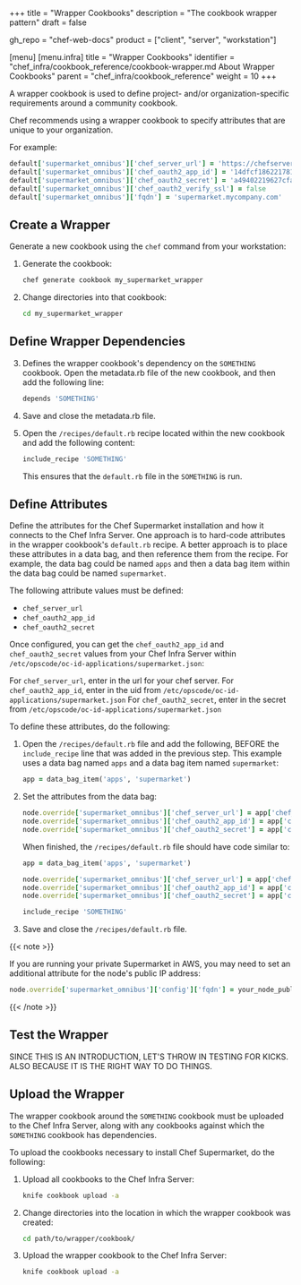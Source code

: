 +++
title = "Wrapper Cookbooks"
description = "The cookbook wrapper pattern"
draft = false

gh_repo = "chef-web-docs"
product = ["client", "server", "workstation"]

[menu]
  [menu.infra]
    title = "Wrapper Cookbooks"
    identifier = "chef_infra/cookbook_reference/cookbook-wrapper.md About Wrapper Cookbooks"
    parent = "chef_infra/cookbook_reference"
    weight = 10
+++

A wrapper cookbook is used to define project- and/or organization-specific requirements around a community cookbook.

Chef recommends using a wrapper cookbook to specify attributes that are unique to your organization.

For example:

```ruby
default['supermarket_omnibus']['chef_server_url'] = 'https://chefserver.mycompany.com:443'
default['supermarket_omnibus']['chef_oauth2_app_id'] = '14dfcf186221781cff51eedd5ac1616'
default['supermarket_omnibus']['chef_oauth2_secret'] = 'a49402219627cfa6318d58b13e90aca'
default['supermarket_omnibus']['chef_oauth2_verify_ssl'] = false
default['supermarket_omnibus']['fqdn'] = 'supermarket.mycompany.com'
```

## Create a Wrapper

Generate a new cookbook using the `chef` command from your workstation:

1. Generate the cookbook:

    ```bash
    chef generate cookbook my_supermarket_wrapper
    ```

2. Change directories into that cookbook:

    ```bash
    cd my_supermarket_wrapper
    ```

## Define Wrapper Dependencies

3. Defines the wrapper cookbook's dependency on the `SOMETHING` cookbook. Open the metadata.rb file of the new cookbook, and then add the following line:

    ```ruby
    depends 'SOMETHING'
    ```

4. Save and close the metadata.rb file.

5. Open the `/recipes/default.rb` recipe located within the new cookbook and add the following content:

    ```ruby
    include_recipe 'SOMETHING'
    ```

    This ensures that the `default.rb` file in the `SOMETHING` is run.

## Define Attributes

Define the attributes for the Chef Supermarket installation and how it connects to the Chef Infra Server. One approach is to hard-code attributes in the wrapper cookbook's `default.rb` recipe. A better approach is to place these attributes in a data bag, and then reference them from the recipe. For example, the data bag could be named `apps` and then a data bag item within the data bag could be named `supermarket`.

The following attribute values must be defined:

- `chef_server_url`
- `chef_oauth2_app_id`
- `chef_oauth2_secret`

Once configured, you can get the `chef_oauth2_app_id` and `chef_oauth2_secret` values from your Chef Infra Server within `/etc/opscode/oc-id-applications/supermarket.json`:

For `chef_server_url`, enter in the url for your chef server. For `chef_oauth2_app_id`, enter in the uid from `/etc/opscode/oc-id-applications/supermarket.json` For `chef_oauth2_secret`, enter in the secret from `/etc/opscode/oc-id-applications/supermarket.json`

To define these attributes, do the following:

1. Open the `/recipes/default.rb` file and add the following, BEFORE the `include_recipe` line that was added in the previous step. This example uses a data bag named `apps` and a data bag item named `supermarket`:

    ```ruby
    app = data_bag_item('apps', 'supermarket')
    ```

2. Set the attributes from the data bag:

    ```ruby
    node.override['supermarket_omnibus']['chef_server_url'] = app['chef_server_url']
    node.override['supermarket_omnibus']['chef_oauth2_app_id'] = app['chef_oauth2_app_id']
    node.override['supermarket_omnibus']['chef_oauth2_secret'] = app['chef_oauth2_secret']
    ```

    When finished, the `/recipes/default.rb` file should have code similar to:

    ```ruby
    app = data_bag_item('apps', 'supermarket')

    node.override['supermarket_omnibus']['chef_server_url'] = app['chef_server_url']
    node.override['supermarket_omnibus']['chef_oauth2_app_id'] = app['chef_oauth2_app_id']
    node.override['supermarket_omnibus']['chef_oauth2_secret'] = app['chef_oauth2_secret']

    include_recipe 'SOMETHING'
    ```

3. Save and close the `/recipes/default.rb` file.

{{< note >}}

If you are running your private Supermarket in AWS, you may need to set an additional attribute for the node's public IP address:

```ruby
node.override['supermarket_omnibus']['config']['fqdn'] = your_node_public_ip
```

{{< /note >}}

## Test the Wrapper

SINCE THIS IS AN INTRODUCTION, LET'S THROW IN TESTING FOR KICKS. ALSO BECAUSE IT IS THE RIGHT WAY TO DO THINGS.
## Upload the Wrapper

The wrapper cookbook around the `SOMETHING` cookbook must be uploaded to the Chef Infra Server, along with any cookbooks against which the `SOMETHING` cookbook has dependencies.

To upload the cookbooks necessary to install Chef Supermarket, do the following:


1. Upload all cookbooks to the Chef Infra Server:

    ```bash
    knife cookbook upload -a
    ```

1. Change directories into the location in which the wrapper cookbook was created:

    ```bash
    cd path/to/wrapper/cookbook/
    ```

1. Upload the wrapper cookbook to the Chef Infra Server:

    ```bash
    knife cookbook upload -a
    ```
